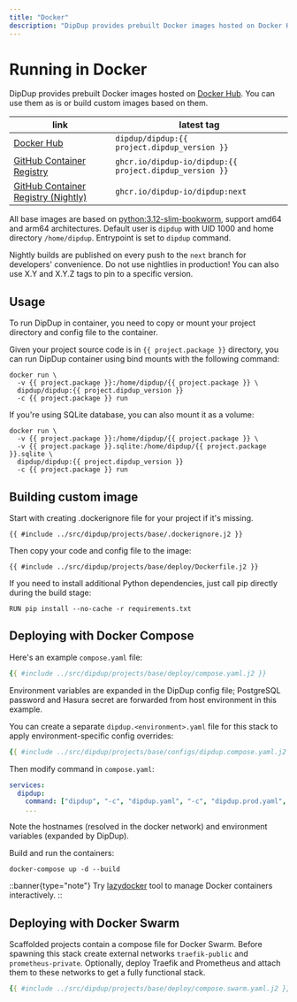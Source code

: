 ```yaml
---
title: "Docker"
description: "DipDup provides prebuilt Docker images hosted on Docker Hub. You can use them as is or build custom images based on them."
---
```


# Running in Docker

DipDup provides prebuilt Docker images hosted on [Docker Hub](https://hub.docker.com/r/dipdup/dipdup). You can use them as is or build custom images based on them.

| link                                                                                             | latest tag                                                     |
| ------------------------------------------------------------------------------------------------ | ------------------------------------------------------- |
| [Docker Hub](https://hub.docker.com/r/dipdup/dipdup)                                             | `dipdup/dipdup:{{ project.dipdup_version }}`            |
| [GitHub Container Registry](https://github.com/dipdup-io/dipdup/pkgs/container/dipdup)           | `ghcr.io/dipdup-io/dipdup:{{ project.dipdup_version }}` |
| [GitHub Container Registry (Nightly)](https://github.com/dipdup-io/dipdup/pkgs/container/dipdup) | `ghcr.io/dipdup-io/dipdup:next`                         |

All base images are based on [python:3.12-slim-bookworm](https://hub.docker.com/_/python/tags?name=3.11-slim-bookworm), support amd64 and arm64 architectures. Default user is `dipdup` with UID 1000 and home directory `/home/dipdup`. Entrypoint is set to `dipdup` command.

Nightly builds are published on every push to the `next` branch for developers' convenience. Do not use nightlies in production! You can also use X.Y and X.Y.Z tags to pin to a specific version.

## Usage

To run DipDup in container, you need to copy or mount your project directory and config file to the container.

Given your project source code is in `{{ project.package }}` directory, you can run DipDup container using bind mounts with the following command:

```shell [Terminal]
docker run \
  -v {{ project.package }}:/home/dipdup/{{ project.package }} \
  dipdup/dipdup:{{ project.dipdup_version }}
  -c {{ project.package }} run
```

If you're using SQLite database, you can also mount it as a volume:

```shell [Terminal]
docker run \
  -v {{ project.package }}:/home/dipdup/{{ project.package }} \
  -v {{ project.package }}.sqlite:/home/dipdup/{{ project.package }}.sqlite \
  dipdup/dipdup:{{ project.dipdup_version }}
  -c {{ project.package }} run
```

## Building custom image

Start with creating .dockerignore file for your project if it's missing.

```shell [.dockerignore]
{{ #include ../src/dipdup/projects/base/.dockerignore.j2 }}
```

Then copy your code and config file to the image:

```docker [deploy/Dockerfile]
{{ #include ../src/dipdup/projects/base/deploy/Dockerfile.j2 }}
```

If you need to install additional Python dependencies, just call pip directly during the build stage:

```docker [deploy/Dockerfile]
RUN pip install --no-cache -r requirements.txt
```

## Deploying with Docker Compose

Here's an example `compose.yaml` file:

```yaml [deploy/compose.yaml]
{{ #include ../src/dipdup/projects/base/deploy/compose.yaml.j2 }}
```

Environment variables are expanded in the DipDup config file; PostgreSQL password and Hasura secret are forwarded from host environment in this example.

You can create a separate `dipdup.<environment>.yaml` file for this stack to apply environment-specific config overrides:

```yaml [configs/dipdup.compose.yaml]
{{ #include ../src/dipdup/projects/base/configs/dipdup.compose.yaml.j2 }}
```

Then modify command in `compose.yaml`:

```yaml [deploy/compose.yaml]
services:
  dipdup:
    command: ["dipdup", "-c", "dipdup.yaml", "-c", "dipdup.prod.yaml", "run"]
    ...
```

Note the hostnames (resolved in the docker network) and environment variables (expanded by DipDup).

Build and run the containers:

```shell [Terminal]
docker-compose up -d --build
```

::banner{type="note"}
Try [lazydocker](https://github.com/jesseduffield/lazydocker) tool to manage Docker containers interactively.
::

## Deploying with Docker Swarm

Scaffolded projects contain a compose file for Docker Swarm. Before spawning this stack create external networks `traefik-public` and `prometheus-private`. Optionally, deploy Traefik and Prometheus and attach them to these networks to get a fully functional stack.

```yaml [deploy/compose.swarm.yaml]
{{ #include ../src/dipdup/projects/base/deploy/compose.swarm.yaml.j2 }}
```
